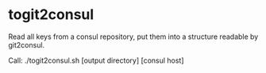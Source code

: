 # togit2consul

Read all keys from a consul repository, put them into a structure readable by git2consul.

Call:
./togit2consul.sh [output directory] [consul host]
